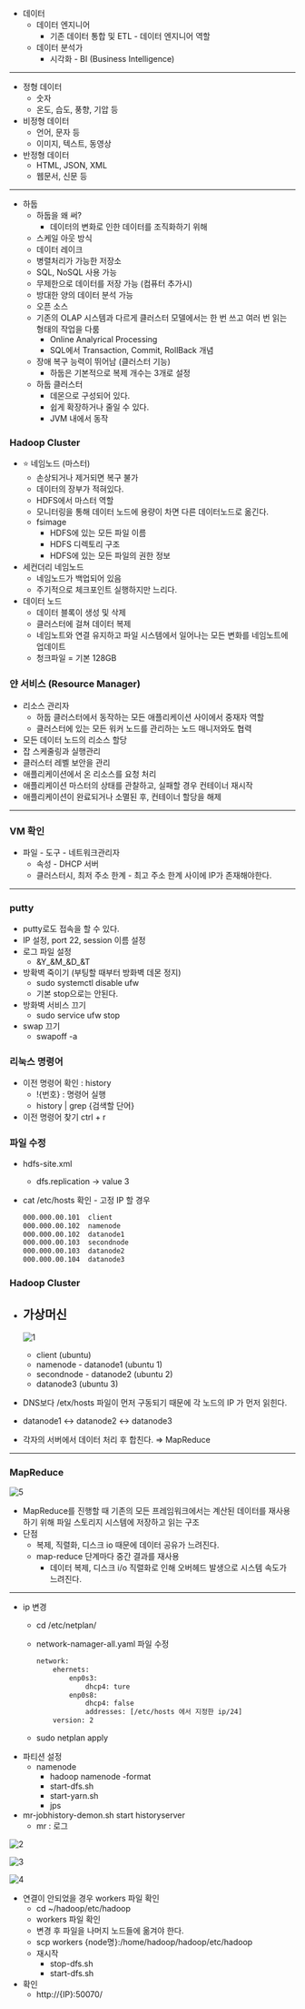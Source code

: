 - 데이터
    - 데이터 엔지니어
        - 기존 데이터 통합 및 ETL - 데이터 엔지니어 역할
    - 데이터 분석가
        - 시각화 - BI (Business Intelligence)

---

- 정형 데이터
    - 숫자
    - 온도, 습도, 풍향, 기압 등
- 비정형 데이터
    - 언어, 문자 등
    - 이미지, 텍스트, 동영상
- 반정형 데이터
    - HTML, JSON, XML
    - 웹문서, 신문 등

---

- 하둡
    - 하둡을 왜 써?
        - 데이터의 변화로 인한 데이터를 조직화하기 위해
    - 스케일 아웃 방식
    - 데이터 레이크
    - 병렬처리가 가능한 저장소
    - SQL, NoSQL 사용 가능
    - 무제한으로 데이터를 저장 가능 (컴퓨터 추가시)
    - 방대한 양의 데이터 분석 가능
    - 오픈 소스
    - 기존의 OLAP 시스템과 다르게 클러스터 모델에서는 한 번 쓰고 여러 번 읽는 형태의 작업을 다룸
        - Online Analyrical Processing
        - SQL에서 Transaction, Commit, RollBack 개념
    - 장애 복구 능력이 뛰어남 (클러스터 기능)
        - 하둡은 기본적으로 복제 개수는 3개로 설정
    - 하둡 클러스터
        - 데몬으로 구성되어 있다.
        - 쉽게 확장하거나 줄일 수 있다.
        - JVM 내에서 동작

### Hadoop Cluster

- ⭐ 네임노드 (마스터)
    - 손상되거나 제거되면 복구 불가
    - 데이터의 장부가 적혀있다.
    - HDFS에서 마스터 역할
    - 모니터링을 통해 데이터 노드에 용량이 차면 다른 데이터노드로 옮긴다.
    - fsimage
        - HDFS에 있는 모든 파일 이름
        - HDFS 디렉토리 구조
        - HDFS에 있는 모든 파일의 권한 정보
- 세컨더리 네임노드
    - 네임노드가 백업되어 있음
    - 주기적으로 체크포인트 실행하지만 느리다.
- 데이터 노드
    - 데이터 블록이 생성 및 삭제
    - 클러스터에 걸쳐 데이터 복제
    - 네임노트와 연결 유지하고 파일 시스템에서 일어나는 모든 변화를 네임노트에 업데이트
    - 청크파일 = 기본 128GB

### 얀 서비스 (Resource Manager)

- 리소스 관리자
    - 하둡 클러스터에서 동작하는 모든 애플리케이션 사이에서 중재자 역할
    - 클러스터에 있는 모든 워커 노드를 관리하는 노드 매니저와도 협력
- 모든 데이터 노드의 리소스 할당
- 잡 스케줄링과 실행관리
- 클러스터 레벨 보안을 관리
- 애플리케이션에서 온 리소스를 요청 처리
- 애플리케이션 마스터의 상태를 관찰하고, 실패할 경우 컨테이너 재시작
- 애플리케이션이 완료되거나 소멸된 후, 컨테이너 할당을 해제

---

### VM 확인

- 파일 - 도구 - 네트워크관리자
    - 속성 - DHCP 서버
    - 클러스터시, 최저 주소 한계 - 최고 주소 한계 사이에 IP가 존재해야한다.

---

### putty

- putty로도 접속을 할 수 있다.
- IP 설정, port 22, session 이름 설정
- 로그 파일 설정
    - &Y_&M_&D_&T
- 방확벽 죽이기 (부팅할 때부터 방화벽 데몬 정지)
    - sudo systemctl disable ufw
    - 기본 stop으로는 안된다.
- 방화벽 서비스 끄기
    - sudo service ufw stop
- swap 끄기
    - swapoff -a

### 리눅스 명령어

- 이전 명령어 확인 : history
    - !{번호} : 명령어 실행
    - history | grep {검색할 단어}
- 이전 명령어 찾기 ctrl + r

### 파일 수정

- hdfs-site.xml
    - dfs.replication → value 3
- cat /etc/hosts 확인 - 고정 IP 할 경우
    
    ```bash
    000.000.00.101  client
    000.000.00.102  namenode
    000.000.00.102  datanode1
    000.000.00.103  secondnode
    000.000.00.103  datanode2
    000.000.00.104  datanode3
    ```
    

### Hadoop Cluster

- 가상머신
    - 
    
    ![1](./img/hadoop1.png)
    
    - client (ubuntu)
    - namenode - datanode1 (ubuntu 1)
    - secondnode - datanode2 (ubuntu 2)
    - datanode3 (ubuntu 3)
- DNS보다 /etx/hosts 파일이 먼저 구동되기 때문에 각 노드의 IP 가 먼저 읽힌다.
- datanode1 ↔ datanode2 ↔ datanode3
- 각자의 서버에서 데이터 처리 후 합친다. ⇒ MapReduce
---

### MapReduce

![5](./img/hadoop5.png)

- MapReduce를 진행할 때 기존의 모든 프레임워크에서는 계산된 데이터를 재사용하기 위해 파일 스토리지 시스템에 저장하고 읽는 구조
- 단점
    - 복제, 직렬화, 디스크 io 때문에 데이터 공유가 느려진다.
    - map-reduce 단계마다 중간 결과를 재사용
        - 데이터 복제, 디스크 i/o 직렬화로 인해 오버헤드 발생으로 시스템 속도가 느려진다.

---
- ip 변경
    - cd /etc/netplan/
    - network-namager-all.yaml 파일 수정
        
        ```bash
        network:
        	ehernets:
        		enp0s3:
        			dhcp4: ture
        		enp0s8:
        			dhcp4: false
        			addresses: [/etc/hosts 에서 지정한 ip/24]
        	version: 2
        ```
        
    - sudo netplan apply
- 파티션 설정
    - namenode
        - hadoop namenode -format
        - start-dfs.sh
        - start-yarn.sh
        - jps
- mr-jobhistory-demon.sh start historyserver
    - mr : 로그

![2](./img/hadoop2.png)

![3](./img/hadoop3.png)

![4](./img/hadoop4.png)

- 연결이 안되었을 경우 workers 파일 확인
    - cd ~/hadoop/etc/hadoop
    - workers 파일 확인
    - 변경 후 파일을 나머지 노드들에 옮겨야 한다.
    - scp workers {node명}:/home/hadoop/hadoop/etc/hadoop
    - 재시작
        - stop-dfs.sh
        - start-dfs.sh
- 확인
    - http://{IP}:50070/